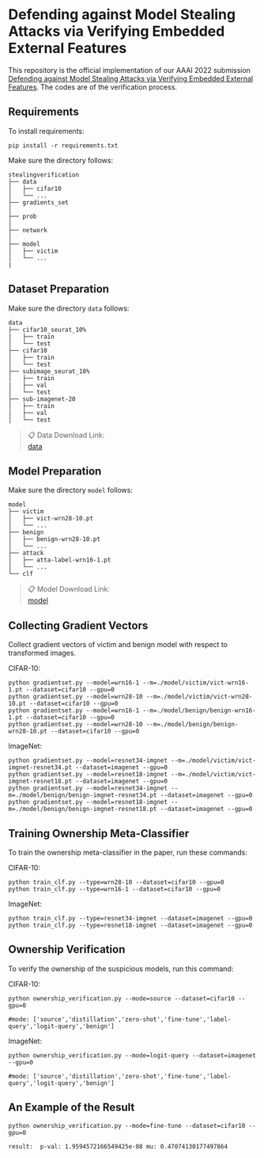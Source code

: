 # Defending against Model Stealing Attacks via Verifying Embedded External Features

This repository is the official implementation of our AAAI 2022 submission [Defending against Model Stealing Attacks via
Verifying Embedded External Features](). The codes are of the verification process.

## Requirements

To install requirements:

```setup
pip install -r requirements.txt
```
Make sure the directory follows:
```File Tree
stealingverification
├── data
│   ├── cifar10
│   └── ...
├── gradients_set 
│   
├── prob
│   
├── network
│   
├── model
│   ├── victim
│   └── ...
|
```


## Dataset Preparation
Make sure the directory ``data`` follows:
```File Tree
data
├── cifar10_seurat_10%
|   ├── train
│   └── test
├── cifar10  
│   ├── train
│   └── test
├── subimage_seurat_10%
│   ├── train
|   ├── val
│   └── test
├── sub-imagenet-20
│   ├── train
|   ├── val
│   └── test
```


>📋  Data Download Link:  
>[data](https://www.dropbox.com/sh/wzvq37j3fqaxzdj/AACZO-U4P5LVCANaEE8v7DIna?dl=0)


## Model Preparation
Make sure the directory ``model`` follows:
```File Tree
model
├── victim
│   ├── vict-wrn28-10.pt
│   └── ...
├── benign
│   ├── benign-wrn28-10.pt
│   └── ...
├── attack
│   ├── atta-label-wrn16-1.pt
│   └── ...
└── clf
```

>📋  Model Download Link:  
>[model](https://www.dropbox.com/sh/w3hgjlranvjifk8/AABCjMKxmqHQzSro0rZuLn3Ia?dl=0)



## Collecting Gradient Vectors
Collect gradient vectors of victim and benign model with respect to transformed images.

CIFAR-10:
```Collect
python gradientset.py --model=wrn16-1 --m=./model/victim/vict-wrn16-1.pt --dataset=cifar10 --gpu=0
python gradientset.py --model=wrn28-10 --m=./model/victim/vict-wrn28-10.pt --dataset=cifar10 --gpu=0
python gradientset.py --model=wrn16-1 --m=./model/benign/benign-wrn16-1.pt --dataset=cifar10 --gpu=0
python gradientset.py --model=wrn28-10 --m=./model/benign/benign-wrn28-10.pt --dataset=cifar10 --gpu=0
```

ImageNet:
```Collect
python gradientset.py --model=resnet34-imgnet --m=./model/victim/vict-imgnet-resnet34.pt --dataset=imagenet --gpu=0
python gradientset.py --model=resnet18-imgnet --m=./model/victim/vict-imgnet-resnet18.pt --dataset=imagenet --gpu=0
python gradientset.py --model=resnet34-imgnet --m=./model/benign/benign-imgnet-resnet34.pt --dataset=imagenet --gpu=0
python gradientset.py --model=resnet18-imgnet --m=./model/benign/benign-imgnet-resnet18.pt --dataset=imagenet --gpu=0
```

## Training Ownership Meta-Classifier

To train the ownership meta-classifier in the paper, run these commands:

CIFAR-10:
```train
python train_clf.py --type=wrn28-10 --dataset=cifar10 --gpu=0
python train_clf.py --type=wrn16-1 --dataset=cifar10 --gpu=0
```
ImageNet:
```train
python train_clf.py --type=resnet34-imgnet --dataset=imagenet --gpu=0
python train_clf.py --type=resnet18-imgnet --dataset=imagenet --gpu=0
```

## Ownership Verification

To verify the ownership of the suspicious models, run this command:

CIFAR-10:
```Verification
python ownership_verification.py --mode=source --dataset=cifar10 --gpu=0 

#mode: ['source','distillation','zero-shot','fine-tune','label-query','logit-query','benign']
```

ImageNet:
```Verification
python ownership_verification.py --mode=logit-query --dataset=imagenet --gpu=0 

#mode: ['source','distillation','zero-shot','fine-tune','label-query','logit-query','benign']
```
## An Example of the Result
```Verification
python ownership_verification.py --mode=fine-tune --dataset=cifar10 --gpu=0 

result:  p-val: 1.9594572166549425e-08 mu: 0.47074130177497864
```
